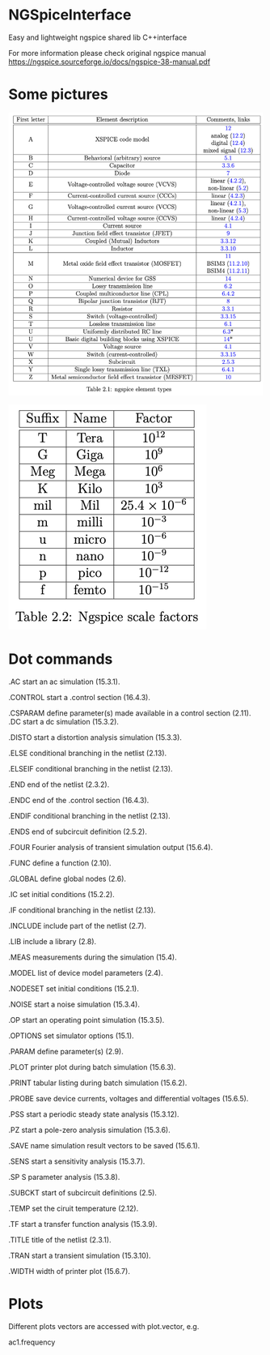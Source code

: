 # NGSpiceInterface
Easy and lightweight ngspice shared lib C++interface

For more information please check original ngspice manual https://ngspice.sourceforge.io/docs/ngspice-38-manual.pdf

# Some pictures

![element_types](imgs_for_readme/element_types.png)

![scale_factors](imgs_for_readme/scale_factors.png)

# Dot commands
.AC start an ac simulation (15.3.1).

.CONTROL start a .control section (16.4.3).

.CSPARAM define parameter(s) made available in a control section (2.11). .DC start a dc simulation (15.3.2).

.DISTO start a distortion analysis simulation (15.3.3).

.ELSE conditional branching in the netlist (2.13).

.ELSEIF conditional branching in the netlist (2.13).

.END end of the netlist (2.3.2).

.ENDC end of the .control section (16.4.3).

.ENDIF conditional branching in the netlist (2.13).

.ENDS end of subcircuit definition (2.5.2).

.FOUR Fourier analysis of transient simulation output (15.6.4).

.FUNC define a function (2.10).

.GLOBAL define global nodes (2.6).

.IC set initial conditions (15.2.2).

.IF conditional branching in the netlist (2.13).

.INCLUDE include part of the netlist (2.7).

.LIB include a library (2.8).

.MEAS measurements during the simulation (15.4).

.MODEL list of device model parameters (2.4).

.NODESET set initial conditions (15.2.1).

.NOISE start a noise simulation (15.3.4).

.OP start an operating point simulation (15.3.5).

.OPTIONS set simulator options (15.1).

.PARAM define parameter(s) (2.9).

.PLOT printer plot during batch simulation (15.6.3).

.PRINT tabular listing during batch simulation (15.6.2).

.PROBE save device currents, voltages and differential voltages (15.6.5).

.PSS start a periodic steady state analysis (15.3.12).

.PZ start a pole-zero analysis simulation (15.3.6).

.SAVE name simulation result vectors to be saved (15.6.1).

.SENS start a sensitivity analysis (15.3.7).

.SP S parameter analysis (15.3.8).

.SUBCKT start of subcircuit definitions (2.5).

.TEMP set the ciruit temperature (2.12).

.TF start a transfer function analysis (15.3.9).

.TITLE title of the netlist (2.3.1).

.TRAN start a transient simulation (15.3.10).

.WIDTH width of printer plot (15.6.7).

# Plots
Different plots vectors are accessed with plot.vector, e.g.

ac1.frequency